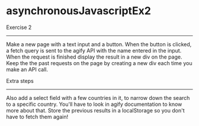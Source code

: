 # asynchronousJavascriptEx2

Exercise 2

---

Make a new page with a text input and a button. When the button is clicked, a fetch query is sent to the agify API with the name entered in the input. When the request is finished display the result in a new div on the page. Keep the the past requests on the page by creating a new div each time you make an API call.

Extra steps

---

Also add a select field with a few countries in it, to narrow down the search to a specific country. You'll have to look in agify documentation to know more about that.
Store the previous results in a localStorage so you don't have to fetch them again!
